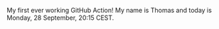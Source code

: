 My first ever working GitHub Action!
My name is Thomas and today is Monday, 28 September, 20:15 CEST. 
